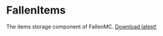 # FallenItems
The items storage component of FallenMC.
[Download latest!](https://nightly.link/Archonic944/FallenItems/workflows/main/main/FallenItems.zip?h=79e9f7926943b9f0e4484299468668b6c38df1e3)
